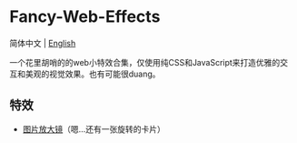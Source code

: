 # Fancy-Web-Effects

简体中文 | [English](README.md)

一个花里胡哨的的web小特效合集，仅使用纯CSS和JavaScript来打造优雅的交互和美观的视觉效果。也有可能很duang。

## 特效

- [图片放大镜](image_magnifier/readme-cn.md)（嗯...还有一张旋转的卡片）
